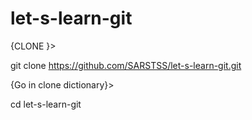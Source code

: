 # let-s-learn-git

{CLONE }>

git clone https://github.com/SARSTSS/let-s-learn-git.git

{Go in clone dictionary}>

cd let-s-learn-git

